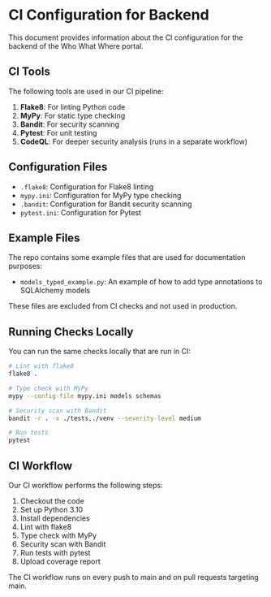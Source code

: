 # CI Configuration for Backend

This document provides information about the CI configuration for the backend of the Who What Where portal.

## CI Tools

The following tools are used in our CI pipeline:

1. **Flake8**: For linting Python code
2. **MyPy**: For static type checking
3. **Bandit**: For security scanning
4. **Pytest**: For unit testing
5. **CodeQL**: For deeper security analysis (runs in a separate workflow)

## Configuration Files

- `.flake8`: Configuration for Flake8 linting
- `mypy.ini`: Configuration for MyPy type checking
- `.bandit`: Configuration for Bandit security scanning
- `pytest.ini`: Configuration for Pytest

## Example Files

The repo contains some example files that are used for documentation purposes:

- `models_typed_example.py`: An example of how to add type annotations to SQLAlchemy models

These files are excluded from CI checks and not used in production.

## Running Checks Locally

You can run the same checks locally that are run in CI:

```bash
# Lint with flake8
flake8 .

# Type check with MyPy
mypy --config-file mypy.ini models schemas

# Security scan with Bandit
bandit -r . -x ./tests,./venv --severity-level medium

# Run tests
pytest
```

## CI Workflow

Our CI workflow performs the following steps:

1. Checkout the code
2. Set up Python 3.10
3. Install dependencies
4. Lint with flake8
5. Type check with MyPy
6. Security scan with Bandit
7. Run tests with pytest
8. Upload coverage report

The CI workflow runs on every push to main and on pull requests targeting main.
